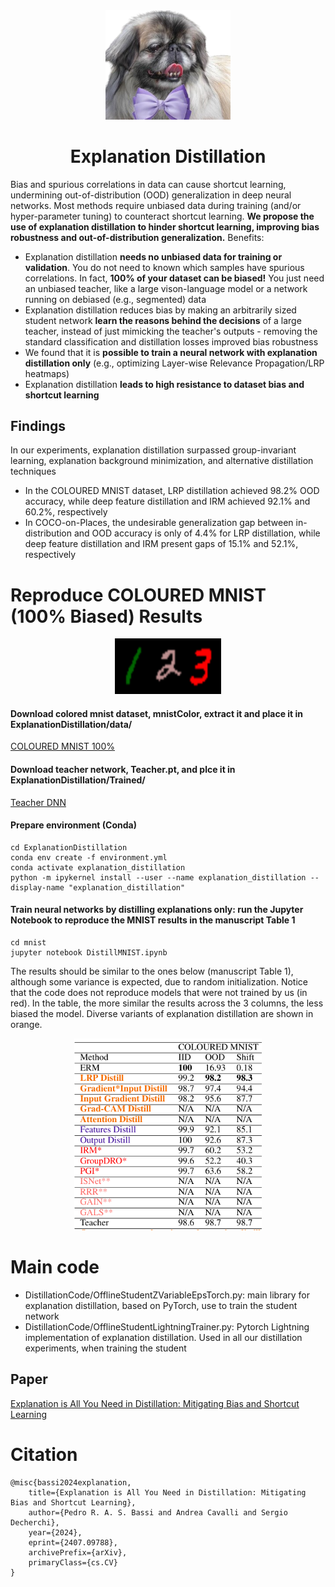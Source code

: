 <div align="center">
  <img src="etc/dog.png" alt="Explanation Distillation" width="200">
  <br>
  <h1><strong>Explanation Distillation</strong></h1>
</div>

Bias and spurious correlations in data can cause shortcut learning, undermining out-of-distribution (OOD) generalization in deep neural networks. Most methods require unbiased data during training (and/or hyper-parameter tuning) to counteract shortcut learning. **We propose the use of explanation distillation to hinder shortcut learning, improving bias robustness and out-of-distribution generalization.** Benefits:
- Explanation distillation **needs no unbiased data for training or validation**. You do not need to known which samples have spurious correlations. In fact, **100% of your dataset can be biased!** You just need an unbiased teacher, like a large vison-language model or a network running on debiased (e.g., segmented) data
- Explanation distillation reduces bias by making an arbitrarily sized student network **learn the reasons behind the decisions** of a large teacher, instead of just mimicking the teacher's outputs - removing the standard classification and distillation losses improved bias robustness
- We found that it is **possible to train a neural network with explanation distillation only** (e.g., optimizing Layer-wise Relevance Propagation/LRP heatmaps)
- Explanation distillation **leads to high resistance to dataset bias and shortcut learning**

## Findings

In our experiments, explanation distillation surpassed group-invariant learning, explanation background minimization, and alternative distillation techniques
- In the COLOURED MNIST dataset, LRP distillation achieved 98.2% OOD accuracy, while deep feature distillation and IRM achieved 92.1% and 60.2%, respectively
- In COCO-on-Places, the undesirable generalization gap between in-distribution and OOD accuracy is only of 4.4% for LRP distillation, while deep feature distillation and IRM present gaps of 15.1% and 52.1%, respectively



# Reproduce COLOURED MNIST (100\% Biased) Results

<div align="center">
  <img src="etc/ColorMNIST.png" alt="MNIST" width="170">
  <br>
</div>

#### Download colored mnist dataset, mnistColor, extract it and place it in ExplanationDistillation/data/

[COLOURED MNIST 100%](https://drive.google.com/drive/folders/1Ghg17vjSnaq5H4jihM3ehmYrAX8NGsYP?usp=sharing)

#### Download teacher network, Teacher.pt, and plce it in ExplanationDistillation/Trained/

[Teacher DNN](https://drive.google.com/drive/folders/1Ghg17vjSnaq5H4jihM3ehmYrAX8NGsYP?usp=sharing)

#### Prepare environment (Conda)
```
cd ExplanationDistillation
conda env create -f environment.yml
conda activate explanation_distillation
python -m ipykernel install --user --name explanation_distillation --display-name "explanation_distillation"
```

#### Train neural networks by distilling explanations only: run the Jupyter Notebook to reproduce the MNIST results in the manuscript Table 1
```
cd mnist
jupyter notebook DistillMNIST.ipynb
```
 
The results should be similar to the ones below (manuscript Table 1), although some variance is expected, due to random initialization. Notice that the code does not reproduce models that were not trained by us (in red). In the table, the more similar the results across the 3 columns, the less biased the model. Diverse variants of explanation distillation are shown in orange.

<p align="center">
  <img src="etc/results.png" alt="MNIST results" width="300">
</p>


# Main code

- DistillationCode/OfflineStudentZVariableEpsTorch.py: main library for explanation distillation, based on PyTorch, use to train the student network
- DistillationCode/OfflineStudentLightningTrainer.py: Pytorch Lightning implementation of explanation distillation. Used in all our distillation experiments, when training the student


## Paper

[Explanation is All You Need in Distillation: Mitigating Bias and Shortcut Learning](https://arxiv.org/abs/2407.09788)

# Citation

```
@misc{bassi2024explanation,
    title={Explanation is All You Need in Distillation: Mitigating Bias and Shortcut Learning},
    author={Pedro R. A. S. Bassi and Andrea Cavalli and Sergio Decherchi},
    year={2024},
    eprint={2407.09788},
    archivePrefix={arXiv},
    primaryClass={cs.CV}
}
```
